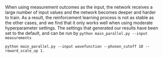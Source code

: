 When using measurement outcomes as the input, the network receives a large number of input values and the network becomes deeper and harder to train. As a result, the reinforcement learning process is not as stable as the other cases, and we find that it only works well when using moderate hyperparameter settings. The settings that generated our results have been set to the default, and can be run by ```python main_parallel.py --input measurements```

```python main_parallel.py --input wavefunction --phonon_cutoff 10 --reward_scale_up 1.```
